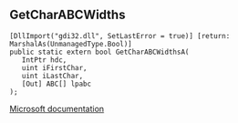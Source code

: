 ## GetCharABCWidths

```
[DllImport("gdi32.dll", SetLastError = true)] [return: MarshalAs(UnmanagedType.Bool)]
public static extern bool GetCharABCWidthsA(
   IntPtr hdc,
   uint iFirstChar,
   uint iLastChar,
   [Out] ABC[] lpabc
);
```

[Microsoft documentation](https://docs.microsoft.com/en-us/windows/win32/api/wingdi/nf-wingdi-getcharabcwidthsa)
